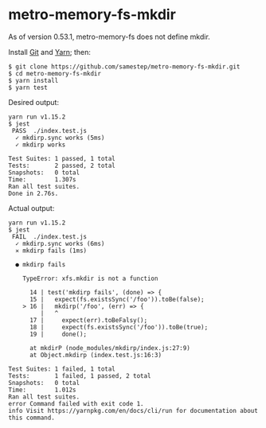metro-memory-fs-mkdir
=====================

As of version 0.53.1, metro-memory-fs does not define mkdir.

Install [Git] and [Yarn]; then:
```
$ git clone https://github.com/samestep/metro-memory-fs-mkdir.git
$ cd metro-memory-fs-mkdir
$ yarn install
$ yarn test
```

Desired output:
```
yarn run v1.15.2
$ jest
 PASS  ./index.test.js
  ✓ mkdirp.sync works (5ms)
  ✓ mkdirp works

Test Suites: 1 passed, 1 total
Tests:       2 passed, 2 total
Snapshots:   0 total
Time:        1.307s
Ran all test suites.
Done in 2.76s.
```

Actual output:
```
yarn run v1.15.2
$ jest
 FAIL  ./index.test.js
  ✓ mkdirp.sync works (6ms)
  ✕ mkdirp fails (1ms)

  ● mkdirp fails

    TypeError: xfs.mkdir is not a function

      14 | test('mkdirp fails', (done) => {
      15 |   expect(fs.existsSync('/foo')).toBe(false);
    > 16 |   mkdirp('/foo', (err) => {
         |   ^
      17 |     expect(err).toBeFalsy();
      18 |     expect(fs.existsSync('/foo')).toBe(true);
      19 |     done();

      at mkdirP (node_modules/mkdirp/index.js:27:9)
      at Object.mkdirp (index.test.js:16:3)

Test Suites: 1 failed, 1 total
Tests:       1 failed, 1 passed, 2 total
Snapshots:   0 total
Time:        1.012s
Ran all test suites.
error Command failed with exit code 1.
info Visit https://yarnpkg.com/en/docs/cli/run for documentation about this command.
```

[git]: https://git-scm.com/downloads
[yarn]: https://yarnpkg.com/lang/en/docs/install/#debian-stable
